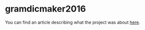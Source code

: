 # gramdicmaker2016

You can find an article describing what the project was about [here](http://www.dialog-21.ru/media/3414/mazurovam.pdf).

